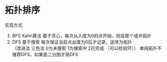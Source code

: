 #               拓扑排序
实现方式
1. BFS Kahn算法 基于贪心，每次从入度为0的点开始，则会那个或许拓扑
2. DFS 基于搜索 每次保证当前点出度为0后才记录，逆序为拓扑   
    （改进法  三色法 0为未搜索 1为搜索中 2已完成  （可以检验环））
单纯拓扑不推荐DFS，如果是二分图才用DFS